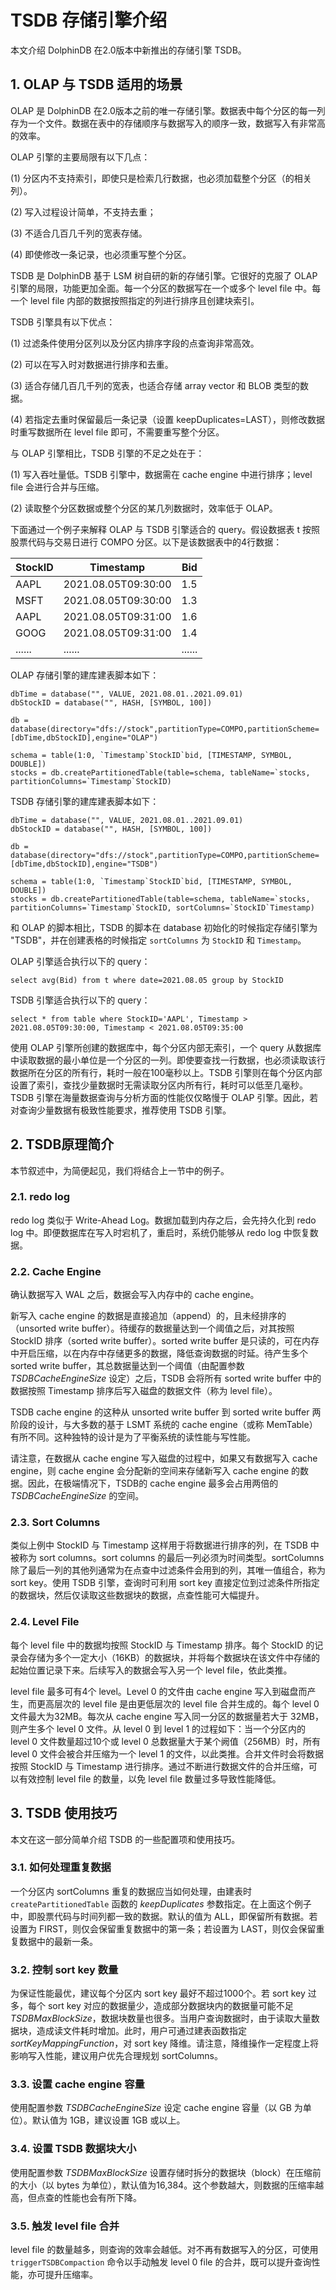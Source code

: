 # TSDB 存储引擎介绍

本文介绍 DolphinDB 在2.0版本中新推出的存储引擎 TSDB。

## 1. OLAP 与 TSDB 适用的场景

OLAP 是 DolphinDB 在2.0版本之前的唯一存储引擎。数据表中每个分区的每一列存为一个文件。数据在表中的存储顺序与数据写入的顺序一致，数据写入有非常高的效率。

OLAP 引擎的主要局限有以下几点：

(1) 分区内不支持索引，即使只是检索几行数据，也必须加载整个分区（的相关列）。

(2) 写入过程设计简单，不支持去重；

(3) 不适合几百几千列的宽表存储。

(4) 即使修改一条记录，也必须重写整个分区。

TSDB 是 DolphinDB 基于 LSM 树自研的新的存储引擎。它很好的克服了 OLAP 引擎的局限，功能更加全面。每一个分区的数据写在一个或多个 level file 中。每一个 level file 内部的数据按照指定的列进行排序且创建块索引。

TSDB 引擎具有以下优点：

(1) 过滤条件使用分区列以及分区内排序字段的点查询非常高效。

(2) 可以在写入时对数据进行排序和去重。

(3) 适合存储几百几千列的宽表，也适合存储 array vector 和 BLOB 类型的数据。

(4) 若指定去重时保留最后一条记录（设置 keepDuplicates=LAST），则修改数据时重写数据所在 level file 即可，不需要重写整个分区。

与 OLAP 引擎相比，TSDB 引擎的不足之处在于：

(1) 写入吞吐量低。TSDB 引擎中，数据需在 cache engine 中进行排序；level file 会进行合并与压缩。

(2) 读取整个分区数据或整个分区的某几列数据时，效率低于 OLAP。

下面通过一个例子来解释 OLAP 与 TSDB 引擎适合的 query。假设数据表 t 按照股票代码与交易日进行 COMPO 分区。以下是该数据表中的4行数据：

| StockID | Timestamp           | Bid  |
| ------- | ------------------- | ---- |
| AAPL    | 2021.08.05T09:30:00 | 1.5  |
| MSFT    | 2021.08.05T09:30:00 | 1.3  |
| AAPL    | 2021.08.05T09:31:00 | 1.6  |
| GOOG    | 2021.08.05T09:31:00 | 1.4  |
|......   |......               |......|

OLAP 存储引擎的建库建表脚本如下：

```
dbTime = database("", VALUE, 2021.08.01..2021.09.01)
dbStockID = database("", HASH, [SYMBOL, 100])

db = database(directory="dfs://stock",partitionType=COMPO,partitionScheme=[dbTime,dbStockID],engine="OLAP")

schema = table(1:0, `Timestamp`StockID`bid, [TIMESTAMP, SYMBOL, DOUBLE])
stocks = db.createPartitionedTable(table=schema, tableName=`stocks, partitionColumns=`Timestamp`StockID)
```

TSDB 存储引擎的建库建表脚本如下：

```
dbTime = database("", VALUE, 2021.08.01..2021.09.01)
dbStockID = database("", HASH, [SYMBOL, 100])

db = database(directory="dfs://stock",partitionType=COMPO,partitionScheme=[dbTime,dbStockID],engine="TSDB")

schema = table(1:0, `Timestamp`StockID`bid, [TIMESTAMP, SYMBOL, DOUBLE])
stocks = db.createPartitionedTable(table=schema, tableName=`stocks, partitionColumns=`Timestamp`StockID, sortColumns=`StockID`Timestamp)
```

和 OLAP 的脚本相比，TSDB 的脚本在 database 初始化的时候指定存储引擎为 "TSDB"，并在创建表格的时候指定 `sortColumns` 为 `StockID` 和 `Timestamp`。

OLAP 引擎适合执行以下的 query：

```
select avg(Bid) from t where date=2021.08.05 group by StockID
```

TSDB 引擎适合执行以下的 query：

```
select * from table where StockID='AAPL', Timestamp > 2021.08.05T09:30:00, Timestamp < 2021.08.05T09:35:00
```

使用 OLAP 引擎所创建的数据库中，每个分区内部无索引，一个 query 从数据库中读取数据的最小单位是一个分区的一列。即使要查找一行数据，也必须读取该行数据所在分区的所有行，耗时一般在100毫秒以上。TSDB 引擎则在每个分区内部设置了索引，查找少量数据时无需读取分区内所有行，耗时可以低至几毫秒。TSDB 引擎在海量数据查询与分析方面的性能仅仅略慢于 OLAP 引擎。因此，若对查询少量数据有极致性能要求，推荐使用 TSDB 引擎。

## 2. TSDB原理简介

本节叙述中，为简便起见，我们将结合上一节中的例子。

### 2.1. redo log

redo log 类似于 Write-Ahead Log。数据加载到内存之后，会先持久化到 redo log 中。即便数据库在写入时宕机了，重启时，系统仍能够从 redo log 中恢复数据。

### 2.2. Cache Engine

确认数据写入 WAL 之后，数据会写入内存中的 cache engine。

新写入 cache engine 的数据是直接追加（append）的，且未经排序的（unsorted write buffer）。待缓存的数据量达到一个阈值之后，对其按照 StockID 排序（sorted write buffer）。sorted write buffer 是只读的，可在内存中开启压缩，以在内存中存储更多的数据，降低查询数据的时延。待产生多个 sorted write buffer，其总数据量达到一个阈值（由配置参数 *TSDBCacheEngineSize* 设定）之后，TSDB 会将所有 sorted write buffer 中的数据按照 Timestamp 排序后写入磁盘的数据文件（称为 level file）。

TSDB cache engine 的这种从 unsorted write buffer 到 sorted write buffer 两阶段的设计，与大多数的基于 LSMT 系统的 cache engine（或称 MemTable）有所不同。这种独特的设计是为了平衡系统的读性能与写性能。

请注意，在数据从 cache engine 写入磁盘的过程中，如果又有数据写入 cache engine，则 cache engine 会分配新的空间来存储新写入 cache engine 的数据。因此，在极端情况下，TSDB的 cache engine 最多会占用两倍的 *TSDBCacheEngineSize* 的空间。 

### 2.3. Sort Columns

类似上例中 StockID 与 Timestamp 这样用于将数据进行排序的列，在 TSDB 中被称为 sort columns。sort columns 的最后一列必须为时间类型。sortColumns 除了最后一列的其他列通常为在点查中过滤条件会用到的列，其唯一值组合，称为 sort key。使用 TSDB 引擎，查询时可利用 sort key 直接定位到过滤条件所指定的数据块，然后仅读取这些数据块的数据，点查性能可大幅提升。

### 2.4. Level File

每个 level file 中的数据均按照 StockID 与 Timestamp 排序。每个 StockID 的记录会存储为多个一定大小（16KB）的数据块，并将每个数据块在该文件中存储的起始位置记录下来。后续写入的数据会写入另一个 level file，依此类推。

level file 最多可有4个 level。Level 0 的文件由 cache engine 写入到磁盘而产生，而更高层次的 level file 是由更低层次的 level file 合并生成的。每个 level 0 文件最大为32MB。每次从 cache engine 写入同一分区的数据量若大于 32MB，则产生多个 level 0 文件。从 level 0 到 level 1 的过程如下：当一个分区内的 level 0 文件数量超过10个或 level 0 总数据量大于某个阙值（256MB）时，所有 level 0 文件会被合并压缩为一个 level 1 的文件，以此类推。合并文件时会将数据按照 StockID 与 Timestamp 进行排序。通过不断进行数据文件的合并压缩，可以有效控制  level file 的数量，以免 level file 数量过多导致性能降低。

## 3. TSDB 使用技巧

本文在这一部分简单介绍 TSDB 的一些配置项和使用技巧。

### 3.1. 如何处理重复数据

一个分区内 sortColumns 重复的数据应当如何处理，由建表时 `createPartitionedTable` 函数的 *keepDuplicates* 参数指定。在上面这个例子中，即股票代码与时间列都一致的数据。默认的值为 ALL，即保留所有数据。若设置为 FIRST，则仅会保留重复数据中的第一条；若设置为 LAST，则仅会保留重复数据中的最新一条。

### 3.2. 控制 sort key 数量

为保证性能最优，建议每个分区内 sort key 最好不超过1000个。若 sort key 过多，每个 sort key 对应的数据量少，造成部分数据块内的数据量可能不足 *TSDBMaxBlockSize*，数据块数量也很多。当用户查询数据时，由于读取大量数据块，造成读文件耗时增加。此时，用户可通过建表函数指定 *sortKeyMappingFunction*，对 sort key 降维。请注意，降维操作一定程度上将影响写入性能，建议用户优先合理规划 sortColumns。

### 3.3. 设置 cache engine 容量

使用配置参数 *TSDBCacheEngineSize* 设定 cache engine 容量（以 GB 为单位）。默认值为 1GB，建议设置 1GB 或以上。

### 3.4. 设置 TSDB 数据块大小

使用配置参数 *TSDBMaxBlockSize* 设置存储时拆分的数据块（block）在压缩前的大小（以 bytes 为单位），默认值为16,384。这个参数越大，则数据的压缩率越高，但点查的性能也会有所下降。

### 3.5. 触发 level file 合并

level file 的数量越多，则查询的效率会越低。对不再有数据写入的分区，可使用 `triggerTSDBCompaction` 命令以手动触发 level 0 file 的合并，既可以提升查询性能，亦可提升压缩率。